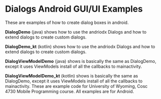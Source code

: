Dialogs Android GUI/UI Examples
===========
These are examples of how to create dialog boxes in android.

<b>DialogDemo</b> (java) shows how to use the andriodx Dialogs and how to extend dialogs to create custom dialogs.

<b>DialogDemo_kt</b> (kotlin) shows how to use the andriodx Dialogs and how to extend dialogs to create custom dialogs.

<b>DialogViewModelDemo</b> (java) shows is basically the same as DialogDemo, except it uses ViewModels install of all the callbacks to mainactivity.

<b>DialogViewModelDemo_kt</b> (kotlin) shows is basically the same as DialogDemo, except it uses ViewModels install of all the callbacks to mainactivity.
These are example code for University of Wyoming, Cosc 4730 Mobile Programming course.
All examples are for Android.

